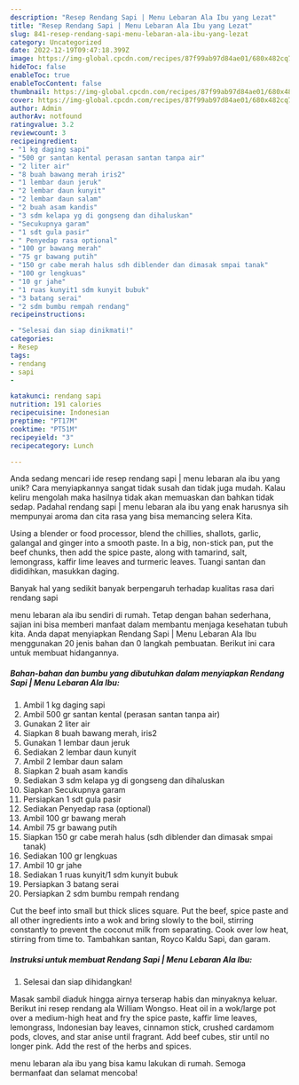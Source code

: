 ```yaml
---
description: "Resep Rendang Sapi | Menu Lebaran Ala Ibu yang Lezat"
title: "Resep Rendang Sapi | Menu Lebaran Ala Ibu yang Lezat"
slug: 841-resep-rendang-sapi-menu-lebaran-ala-ibu-yang-lezat
category: Uncategorized
date: 2022-12-19T09:47:18.399Z
image: https://img-global.cpcdn.com/recipes/87f99ab97d84ae01/680x482cq70/rendang-sapi-menu-lebaran-ala-ibu-foto-resep-utama.jpg
hideToc: false
enableToc: true
enableTocContent: false
thumbnail: https://img-global.cpcdn.com/recipes/87f99ab97d84ae01/680x482cq70/rendang-sapi-menu-lebaran-ala-ibu-foto-resep-utama.jpg
cover: https://img-global.cpcdn.com/recipes/87f99ab97d84ae01/680x482cq70/rendang-sapi-menu-lebaran-ala-ibu-foto-resep-utama.jpg
author: Admin
authorAv: notfound
ratingvalue: 3.2
reviewcount: 3
recipeingredient:
- "1 kg daging sapi"
- "500 gr santan kental perasan santan tanpa air"
- "2 liter air"
- "8 buah bawang merah iris2"
- "1 lembar daun jeruk"
- "2 lembar daun kunyit"
- "2 lembar daun salam"
- "2 buah asam kandis"
- "3 sdm kelapa yg di gongseng dan dihaluskan"
- "Secukupnya garam"
- "1 sdt gula pasir"
- " Penyedap rasa optional"
- "100 gr bawang merah"
- "75 gr bawang putih"
- "150 gr cabe merah halus sdh diblender dan dimasak smpai tanak"
- "100 gr lengkuas"
- "10 gr jahe"
- "1 ruas kunyit1 sdm kunyit bubuk"
- "3 batang serai"
- "2 sdm bumbu rempah rendang"
recipeinstructions:

- "Selesai dan siap dinikmati!"
categories:
- Resep
tags:
- rendang
- sapi
- 

katakunci: rendang sapi  
nutrition: 191 calories
recipecuisine: Indonesian
preptime: "PT17M"
cooktime: "PT51M"
recipeyield: "3"
recipecategory: Lunch

---
```





Anda sedang mencari ide resep rendang sapi | menu lebaran ala ibu yang unik? Cara menyiapkannya sangat tidak susah dan tidak juga mudah. Kalau keliru mengolah maka hasilnya tidak akan memuaskan dan bahkan tidak sedap. Padahal rendang sapi | menu lebaran ala ibu yang enak harusnya sih mempunyai aroma dan cita rasa yang bisa memancing selera Kita.





Using a blender or food processor, blend the chillies, shallots, garlic, galangal and ginger into a smooth paste. In a big, non-stick pan, put the beef chunks, then add the spice paste, along with tamarind, salt, lemongrass, kaffir lime leaves and turmeric leaves. Tuangi santan dan dididihkan, masukkan daging.

Banyak hal yang sedikit banyak berpengaruh terhadap kualitas rasa dari rendang sapi 





 menu lebaran ala ibu sendiri di rumah. Tetap dengan bahan sederhana, sajian ini bisa memberi manfaat dalam membantu menjaga kesehatan tubuh kita. Anda dapat menyiapkan Rendang Sapi | Menu Lebaran Ala Ibu menggunakan 20 jenis bahan dan 0 langkah pembuatan. Berikut ini cara untuk membuat hidangannya.

<!--inarticleads1-->

##### Bahan-bahan dan bumbu yang dibutuhkan dalam menyiapkan Rendang Sapi | Menu Lebaran Ala Ibu:

1. Ambil 1 kg daging sapi
1. Ambil 500 gr santan kental (perasan santan tanpa air)
1. Gunakan 2 liter air
1. Siapkan 8 buah bawang merah, iris2
1. Gunakan 1 lembar daun jeruk
1. Sediakan 2 lembar daun kunyit
1. Ambil 2 lembar daun salam
1. Siapkan 2 buah asam kandis
1. Sediakan 3 sdm kelapa yg di gongseng dan dihaluskan
1. Siapkan Secukupnya garam
1. Persiapkan 1 sdt gula pasir
1. Sediakan  Penyedap rasa (optional)
1. Ambil 100 gr bawang merah
1. Ambil 75 gr bawang putih
1. Siapkan 150 gr cabe merah halus (sdh diblender dan dimasak smpai tanak)
1. Sediakan 100 gr lengkuas
1. Ambil 10 gr jahe
1. Sediakan 1 ruas kunyit/1 sdm kunyit bubuk
1. Persiapkan 3 batang serai
1. Persiapkan 2 sdm bumbu rempah rendang


Cut the beef into small but thick slices square. Put the beef, spice paste and all other ingredients into a wok and bring slowly to the boil, stirring constantly to prevent the coconut milk from separating. Cook over low heat, stirring from time to. Tambahkan santan, Royco Kaldu Sapi, dan garam. 

<!--inarticleads2-->

##### Instruksi untuk membuat Rendang Sapi | Menu Lebaran Ala Ibu:


1. Selesai dan siap dihidangkan!

Masak sambil diaduk hingga airnya terserap habis dan minyaknya keluar. Berikut ini resep rendang ala William Wongso. Heat oil in a wok/large pot over a medium-high heat and fry the spice paste, kaffir lime leaves, lemongrass, Indonesian bay leaves, cinnamon stick, crushed cardamom pods, cloves, and star anise until fragrant. Add beef cubes, stir until no longer pink. Add the rest of the herbs and spices. 

 menu lebaran ala ibu yang bisa kamu lakukan di rumah. Semoga bermanfaat dan selamat mencoba!
